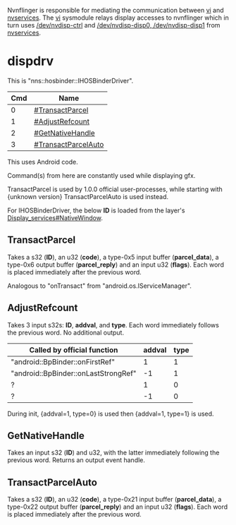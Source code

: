 Nvnflinger is responsible for mediating the communication between
[vi](Display%20services.md "wikilink") and
[nvservices](NV%20services.md "wikilink"). The
[vi](Display%20services.md "wikilink") sysmodule relays display accesses
to nvnflinger which in turn uses
[/dev/nvdisp-ctrl](NV%20services#.2Fdev.2Fnvdisp-ctrl.md##.2Fdev.2Fnvdisp-ctrl "wikilink")
and [/dev/nvdisp-disp0,
/dev/nvdisp-disp1](NV%20services#.2Fdev.2Fnvdisp-disp0.2C%20.2Fdev.2Fnvdisp-disp1.md##.2Fdev.2Fnvdisp-disp0.2C_.2Fdev.2Fnvdisp-disp1 "wikilink")
from [nvservices](NV%20services.md "wikilink").

# dispdrv

This is "nns::hosbinder::IHOSBinderDriver".

| Cmd | Name                                                   |
| --- | ------------------------------------------------------ |
| 0   | [\#TransactParcel](#TransactParcel "wikilink")         |
| 1   | [\#AdjustRefcount](#AdjustRefcount "wikilink")         |
| 2   | [\#GetNativeHandle](#GetNativeHandle "wikilink")       |
| 3   | [\#TransactParcelAuto](#TransactParcelAuto "wikilink") |

This uses Android code.

Command(s) from here are constantly used while displaying gfx.

TransactParcel is used by 1.0.0 official user-processes, while starting
with {unknown version} TransactParcelAuto is used instead.

For IHOSBinderDriver, the below **ID** is loaded from the layer's
[Display\_services\#NativeWindow](Display%20services#NativeWindow.md##NativeWindow "wikilink").

## TransactParcel

Takes a s32 (**ID**), an u32 (**code**), a type-0x5 input buffer
(**parcel\_data**), a type-0x6 output buffer (**parcel\_reply**) and an
input u32 (**flags**). Each word is placed immediately after the
previous word.

Analogous to "onTransact" from "android.os.IServiceManager".

## AdjustRefcount

Takes 3 input s32s: **ID**, **addval**, and **type**. Each word
immediately follows the previous word. No additional output.

| Called by official function          | addval | type |
| ------------------------------------ | ------ | ---- |
| "android::BpBinder::onFirstRef"      | 1      | 1    |
| "android::BpBinder::onLastStrongRef" | \-1    | 1    |
| ?                                    | 1      | 0    |
| ?                                    | \-1    | 0    |

During init, {addval=1, type=0} is used then {addval=1, type=1} is used.

## GetNativeHandle

Takes an input s32 (**ID**) and u32, with the latter immediately
following the previous word. Returns an output event handle.

## TransactParcelAuto

Takes a s32 (**ID**), an u32 (**code**), a type-0x21 input buffer
(**parcel\_data**), a type-0x22 output buffer (**parcel\_reply**) and an
input u32 (**flags**). Each word is placed immediately after the
previous word.
